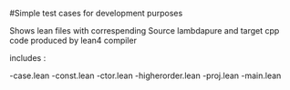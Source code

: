 #Simple test cases for development purposes

Shows lean files with correspending Source lambdapure and target cpp code
produced by lean4 compiler

includes :

-case.lean
-const.lean
-ctor.lean
-higherorder.lean
-proj.lean
-main.lean 
